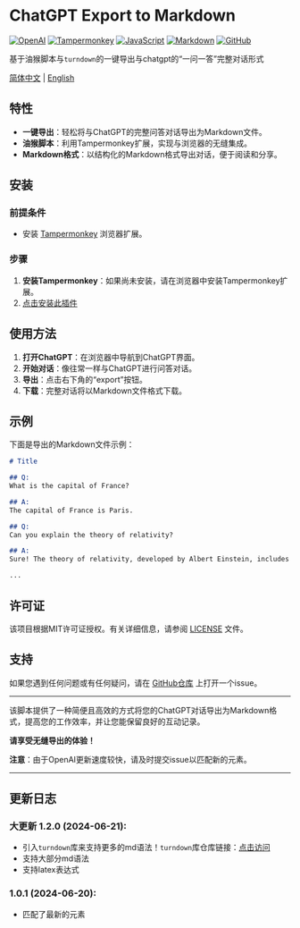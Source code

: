 # ChatGPT Export to Markdown

[![OpenAI](https://img.shields.io/badge/OpenAI-412991?style=for-the-badge&logo=openai&logoColor=white)](https://www.openai.com)
[![Tampermonkey](https://img.shields.io/badge/Tampermonkey-FF4500?style=for-the-badge&logo=Tampermonkey&logoColor=white)](https://www.tampermonkey.net)
[![JavaScript](https://img.shields.io/badge/JavaScript-F7DF1E?style=for-the-badge&logo=javascript&logoColor=black)](https://developer.mozilla.org/en-US/docs/Web/JavaScript)
[![Markdown](https://img.shields.io/badge/Markdown-000000?style=for-the-badge&logo=markdown&logoColor=white)](https://daringfireball.net/projects/markdown/)
[![GitHub](https://img.shields.io/badge/GitHub-181717?style=for-the-badge&logo=github&logoColor=white)](https://github.com)

基于油猴脚本与`turndown`的一键导出与chatgpt的“一问一答”完整对话形式

[简体中文](README.md) | [English](README_en.md)

## 特性

- **一键导出**：轻松将与ChatGPT的完整问答对话导出为Markdown文件。
- **油猴脚本**：利用Tampermonkey扩展，实现与浏览器的无缝集成。
- **Markdown格式**：以结构化的Markdown格式导出对话，便于阅读和分享。



## 安装

### 前提条件

- 安装 [Tampermonkey](https://www.tampermonkey.net/) 浏览器扩展。



### 步骤

1. **安装Tampermonkey**：如果尚未安装，请在浏览器中安装Tampermonkey扩展。
2. [点击安装此插件](https://github.com/phquathi/chatgpt-export-to-markdown/raw/master/chatgpt-export.user.js)



## 使用方法

1. **打开ChatGPT**：在浏览器中导航到ChatGPT界面。
2. **开始对话**：像往常一样与ChatGPT进行问答对话。
3. **导出**：点击右下角的“export”按钮。
4. **下载**：完整对话将以Markdown文件格式下载。



## 示例

下面是导出的Markdown文件示例：

```markdown
# Title

## Q: 
What is the capital of France?

## A: 
The capital of France is Paris.

## Q: 
Can you explain the theory of relativity?

## A: 
Sure! The theory of relativity, developed by Albert Einstein, includes both the Special and General theories of relativity. The Special Theory of Relativity, published in 1905, addresses the relationship between space and time in the absence of gravity...

...
```



## 许可证

该项目根据MIT许可证授权。有关详细信息，请参阅 [LICENSE](https://github.com/phquathi/chatgpt-export-to-markdown/blob/master/LICENSE) 文件。



## 支持

如果您遇到任何问题或有任何疑问，请在 [GitHub仓库](https://github.com/phquathi/chatgpt-export-to-markdown/issues) 上打开一个issue。

---

该脚本提供了一种简便且高效的方式将您的ChatGPT对话导出为Markdown格式，提高您的工作效率，并让您能保留良好的互动记录。

**请享受无缝导出的体验！**

**注意**：由于OpenAI更新速度较快，请及时提交issue以匹配新的元素。

---

## 更新日志

### 大更新 1.2.0 (2024-06-21):

- 引入`turndown`库来支持更多的md语法！`turndown`库仓库链接：[点击访问](https://github.com/mixmark-io/turndown)
- 支持大部分md语法
- 支持latex表达式


### 1.0.1 (2024-06-20): 

- 匹配了最新的元素
